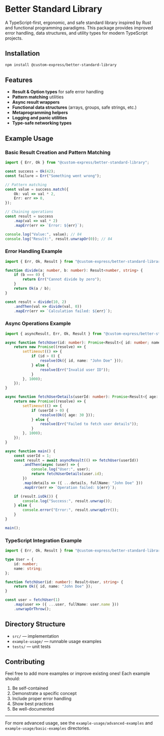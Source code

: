 # Better Standard Library

A TypeScript-first, ergonomic, and safe standard library inspired by Rust and functional programming paradigms. This package provides improved error handling, data structures, and utility types for modern TypeScript projects.

## Installation

```bash
npm install @custom-express/better-standard-library
```

## Features

- **Result & Option types** for safe error handling
- **Pattern matching** utilities
- **Async result wrappers**
- **Functional data structures** (arrays, groups, safe strings, etc.)
- **Metaprogramming helpers**
- **Logging and panic utilities**
- **Type-safe networking types**

## Example Usage

### Basic Result Creation and Pattern Matching
```typescript
import { Err, Ok } from "@custom-express/better-standard-library";

const success = Ok(42);
const failure = Err("Something went wrong");

// Pattern matching
const value = success.match({
    Ok: val => val * 2,
    Err: err => 0,
});

// Chaining operations
const result = success
    .map(val => val * 2)
    .mapErr(err => `Error: ${err}`);

console.log("Value:", value); // 84
console.log("Result:", result.unwrapOr(0)); // 84
```

### Error Handling Example
```typescript
import { Err, Ok, Result } from "@custom-express/better-standard-library";

function divide(a: number, b: number): Result<number, string> {
    if (b === 0) {
        return Err("Cannot divide by zero");
    }
    return Ok(a / b);
}

const result = divide(10, 2)
    .andThen(val => divide(val, 0))
    .mapErr(err => `Calculation failed: ${err}`);
```

### Async Operations Example
```typescript
import { asyncResult, Err, Ok, Result } from "@custom-express/better-standard-library";

async function fetchUser(id: number): Promise<Result<{ id: number; name: string }, string>> {
    return new Promise((resolve) => {
        setTimeout(() => {
            if (id > 0) {
                resolve(Ok({ id, name: "John Doe" }));
            } else {
                resolve(Err("Invalid user ID"));
            }
        }, 1000);
    });
}

async function fetchUserDetails(userId: number): Promise<Result<{ age: number }, string>> {
    return new Promise((resolve) => {
        setTimeout(() => {
            if (userId > 0) {
                resolve(Ok({ age: 30 }));
            } else {
                resolve(Err("Failed to fetch user details"));
            }
        }, 1000);
    });
}

async function main() {
    const userId = 1;
    const result = await asyncResult(() => fetchUser(userId))
        .andThen(async (user) => {
            console.log("User:", user);
            return fetchUserDetails(user.id);
        })
        .map(details => ({ ...details, fullName: "John Doe" }))
        .mapErr(err => `Operation failed: ${err}`);

    if (result.isOk()) {
        console.log("Success:", result.unwrap());
    } else {
        console.error("Error:", result.unwrapErr());
    }
}

main();
```

### TypeScript Integration Example
```typescript
import { Err, Ok, Result } from "@custom-express/better-standard-library";

type User = {
    id: number;
    name: string;
};

function fetchUser(id: number): Result<User, string> {
    return Ok({ id, name: "John Doe" });
}

const user = fetchUser(1)
    .map(user => ({ ...user, fullName: user.name }))
    .unwrapOrThrow();
```

## Directory Structure
- `src/` — implementation
- `example-usage/` — runnable usage examples
- `tests/` — unit tests

## Contributing
Feel free to add more examples or improve existing ones! Each example should:
1. Be self-contained
2. Demonstrate a specific concept
3. Include proper error handling
4. Show best practices
5. Be well-documented

---

For more advanced usage, see the `example-usage/advanced-examples` and `example-usage/basic-examples` directories.
